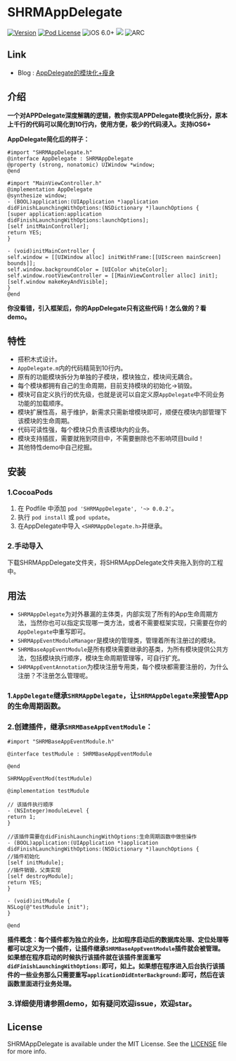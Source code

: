 # SHRMAppDelegate

[![Version](https://img.shields.io/cocoapods/v/SHRMAppDelegate.svg?style=flat)](http://cocoapods.org/pods/SHRMAppDelegate)
[![Pod License](http://img.shields.io/cocoapods/l/SHRMAppDelegate.svg?style=flat)](https://opensource.org/licenses/MIT)
![iOS 6.0+](https://img.shields.io/badge/iOS-6.0%2B-blue.svg)
![](https://img.shields.io/badge/language-objc-orange.svg)
![ARC](https://img.shields.io/badge/ARC-orange.svg)

## Link
* Blog : [AppDelegate的模块化+瘦身](https://juejin.im/post/5c62caf6e51d457fc905dd75)

## 介绍
**一个对APPDelegate深度解耦的逻辑，教你实现APPDelegate模块化拆分，原本上千行的代码可以简化到10行内，使用方便，极少的代码浸入。支持iOS6+**

**AppDelegate简化后的样子：**

```objc
#import "SHRMAppDelegate.h"
@interface AppDelegate : SHRMAppDelegate
@property (strong, nonatomic) UIWindow *window;
@end
```
```objc
#import "MainViewController.h"
@implementation AppDelegate
@synthesize window;
- (BOOL)application:(UIApplication *)application didFinishLaunchingWithOptions:(NSDictionary *)launchOptions {
[super application:application didFinishLaunchingWithOptions:launchOptions];
[self initMainController];
return YES;
}

- (void)initMainController {
self.window = [[UIWindow alloc] initWithFrame:[[UIScreen mainScreen] bounds]];
self.window.backgroundColor = [UIColor whiteColor];
self.window.rootViewController = [[MainViewController alloc] init];
[self.window makeKeyAndVisible];
}
@end
```
**你没看错，引入框架后，你的AppDelegate只有这些代码！怎么做的？看demo。**

## 特性

- 搭积木式设计。
- `AppDelegate.m`内的代码精简到10行内。
- 原有的功能模块拆分为单独的子模块，模块独立，模块间无耦合。
- 每个模块都拥有自己的生命周期，目前支持模块的初始化->销毁。
- 模块可自定义执行的优先级，也就是说可以自定义原`AppDelegate`中不同业务功能的加载顺序。
- 模块扩展性高，易于维护，新需求只需新增模块即可，顺便在模块内部管理下该模块的生命周期。
- 代码可读性强，每个模块只负责该模块内的业务。
- 模块支持插拔，需要就拖到项目中，不需要删除也不影响项目build！
- 其他特性demo中自己挖掘。

## 安装

### 1.CocoaPods
1. 在 Podfile 中添加 `pod 'SHRMAppDelegate', '~> 0.0.2'`。
2. 执行 `pod install` 或 `pod update`。
3. 在AppDelegate中导入 `<SHRMAppDelegate.h>`并继承。


### 2.手动导入

下载SHRMAppDelegate文件夹，将SHRMAppDelegate文件夹拖入到你的工程中。

## 用法

- `SHRMAppDelegate`为对外暴漏的主体类，内部实现了所有的App生命周期方法，当然你也可以指定实现哪一类方法，或者不需要框架实现，只需要在你的`AppDelegate`中重写即可。
- `SHRMAppEventModuleManager`是模块的管理类，管理着所有注册过的模块。
- `SHRMBaseAppEventModule`是所有模块需要继承的基类，为所有模块提供公共方法，包括模块执行顺序，模块生命周期管理等，可自行扩充。
- `SHRMAppEventAnnotation`为模块注册专用类，每个模块都需要注册的，为什么注册？不注册怎么管理呢。

### 1.`AppDelegate`继承`SHRMAppDelegate`，让`SHRMAppDelegate`来接管App的生命周期函数。
### 2.创建插件，继承`SHRMBaseAppEventModule`：

```objc
#import "SHRMBaseAppEventModule.h"

@interface testMudule : SHRMBaseAppEventModule

@end
```
```objc
SHRMAppEventMod(testMudule)

@implementation testMudule

// 该插件执行顺序
- (NSInteger)moduleLevel {
return 1;
}

//该插件需要在didFinishLaunchingWithOptions:生命周期函数中做些操作
- (BOOL)application:(UIApplication *)application didFinishLaunchingWithOptions:(NSDictionary *)launchOptions {
//插件初始化
[self initMudule];
//插件销毁，父类实现
[self destroyModule];
return YES;
}

- (void)initMudule {
NSLog(@"testMudule init");
}

@end
```
**插件概念：每个插件都为独立的业务，比如程序启动后的数据库处理、定位处理等都可以定义为一个插件，让插件继承`SHRMBaseAppEventModule`插件就会被管理。如果想在程序启动的时候执行该插件就在该插件里面重写`didFinishLaunchingWithOptions:`即可，如上。如果想在程序进入后台执行该插件的一些业务那么只需要重写`applicationDidEnterBackground:`即可，然后在该函数里面进行业务处理。**

### 3.详细使用请参照demo，如有疑问欢迎issue，欢迎star。

## License

SHRMAppDelegate is available under the MIT License. See the [LICENSE](https://github.com/GitWangKai/SHRMAppDelegate/blob/master/LICENSE) file for more info.

